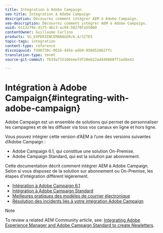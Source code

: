 ```yaml
---
title: Intégration à Adobe Campaign
seo-title: Intégration à Adobe Campaign
description: Découvrez comment intégrer AEM à Adobe Campaign.
seo-description: Découvrez comment intégrer AEM à Adobe Campaign.
uuid: 6113279e-d1f5-46c3-ac94-50270fa55060
contentOwner: Guillaume Carlino
products: SG_EXPERIENCEMANAGER/6.4/SITES
topic-tags: integration
content-type: reference
discoiquuid: fd96f30c-0616-445e-adb9-050d52862ffc
translation-type: tm+mt
source-git-commit: 7b39a715166eeefdf20eb22a4449068ff1ed0e42

---
```



# Intégration à Adobe Campaign{#integrating-with-adobe-campaign}

Adobe Campaign est un ensemble de solutions qui permet de personnaliser les campagnes et de les diffuser via tous vos canaux en ligne et hors ligne.

Vous pouvez intégrer cette version d’AEM à l’une des versions suivantes d’Adobe Campaign :

* Adobe Campaign 6.1, qui constitue une solution On-Premise.
* Adobe Campaign Standard, qui est la solution par abonnement.

Cette documentation décrit comment intégrer AEM à Adobe Campaign. Selon si vous disposez de la solution sur abonnement ou On-Premise, les étapes d’intégration diffèrent légèrement.

* [Intégration à Adobe Campaign 6.1](/help/sites-administering/campaignonpremise.md)
* [Intégration à Adobe Campaign Standard](/help/sites-administering/campaignstandard.md)
* [Meilleures pratiques des modèles de courrier électronique](/help/sites-administering/best-practices-for-email-templates.md)
* [Résolution des incidents liés à votre intégration Adobe Campaign](/help/sites-administering/troubleshooting-campaignintegration.md)

>[!NOTE]
>
>To review a related AEM Community article, see: [Integrating Adobe Experience Manager and Adobe Campaign Standard to create Newletters](https://helpx.adobe.com/experience-manager/using/aem_campaign.html).

